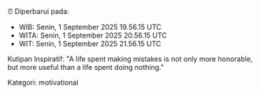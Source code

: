 ⏰ Diperbarui pada:
- WIB: Senin, 1 September 2025 19.56.15 UTC
- WITA: Senin, 1 September 2025 20.56.15 UTC
- WIT: Senin, 1 September 2025 21.56.15 UTC

Kutipan Inspiratif:
"A life spent making mistakes is not only more honorable, but more useful than a life spent doing nothing."


Kategori: motivational

